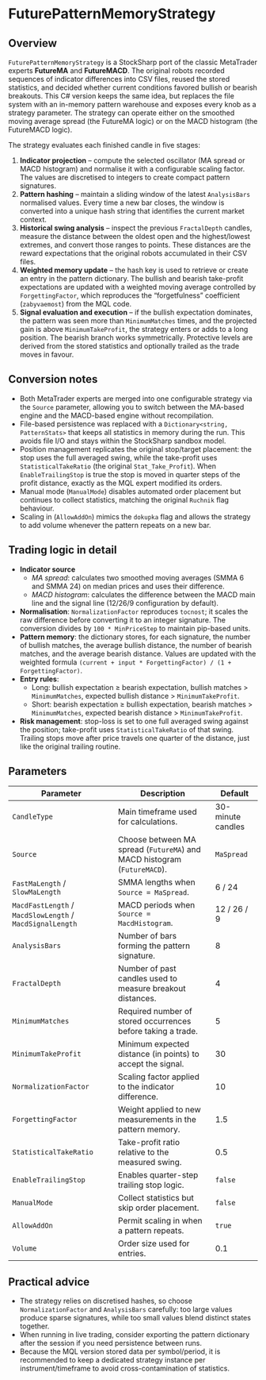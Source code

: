 # FuturePatternMemoryStrategy

## Overview
`FuturePatternMemoryStrategy` is a StockSharp port of the classic MetaTrader experts **FutureMA** and **FutureMACD**. The original robots recorded sequences of indicator differences into CSV files, reused the stored statistics, and decided whether current conditions favored bullish or bearish breakouts. This C# version keeps the same idea, but replaces the file system with an in-memory pattern warehouse and exposes every knob as a strategy parameter. The strategy can operate either on the smoothed moving average spread (the FutureMA logic) or on the MACD histogram (the FutureMACD logic).

The strategy evaluates each finished candle in five stages:

1. **Indicator projection** – compute the selected oscillator (MA spread or MACD histogram) and normalise it with a configurable scaling factor. The values are discretised to integers to create compact pattern signatures.
2. **Pattern hashing** – maintain a sliding window of the latest `AnalysisBars` normalised values. Every time a new bar closes, the window is converted into a unique hash string that identifies the current market context.
3. **Historical swing analysis** – inspect the previous `FractalDepth` candles, measure the distance between the oldest open and the highest/lowest extremes, and convert those ranges to points. These distances are the reward expectations that the original robots accumulated in their CSV files.
4. **Weighted memory update** – the hash key is used to retrieve or create an entry in the pattern dictionary. The bullish and bearish take-profit expectations are updated with a weighted moving average controlled by `ForgettingFactor`, which reproduces the “forgetfulness” coefficient (`zabyvaemost`) from the MQL code.
5. **Signal evaluation and execution** – if the bullish expectation dominates, the pattern was seen more than `MinimumMatches` times, and the projected gain is above `MinimumTakeProfit`, the strategy enters or adds to a long position. The bearish branch works symmetrically. Protective levels are derived from the stored statistics and optionally trailed as the trade moves in favour.

## Conversion notes
- Both MetaTrader experts are merged into one configurable strategy via the `Source` parameter, allowing you to switch between the MA-based engine and the MACD-based engine without recompilation.
- File-based persistence was replaced with a `Dictionary<string, PatternStats>` that keeps all statistics in memory during the run. This avoids file I/O and stays within the StockSharp sandbox model.
- Position management replicates the original stop/target placement: the stop uses the full averaged swing, while the take-profit uses `StatisticalTakeRatio` (the original `Stat_Take_Profit`). When `EnableTrailingStop` is true the stop is moved in quarter steps of the profit distance, exactly as the MQL expert modified its orders.
- Manual mode (`ManualMode`) disables automated order placement but continues to collect statistics, matching the original `Ruchnik` flag behaviour.
- Scaling in (`AllowAddOn`) mimics the `dokupka` flag and allows the strategy to add volume whenever the pattern repeats on a new bar.

## Trading logic in detail
- **Indicator source**
  - *MA spread*: calculates two smoothed moving averages (SMMA 6 and SMMA 24) on median prices and uses their difference.
  - *MACD histogram*: calculates the difference between the MACD main line and the signal line (12/26/9 configuration by default).
- **Normalisation**: `NormalizationFactor` reproduces `tocnost`; it scales the raw difference before converting it to an integer signature. The conversion divides by `100 * MinPriceStep` to maintain pip-based units.
- **Pattern memory**: the dictionary stores, for each signature, the number of bullish matches, the average bullish distance, the number of bearish matches, and the average bearish distance. Values are updated with the weighted formula `(current + input * ForgettingFactor) / (1 + ForgettingFactor)`.
- **Entry rules**:
  - Long: bullish expectation ≥ bearish expectation, bullish matches > `MinimumMatches`, expected bullish distance > `MinimumTakeProfit`.
  - Short: bearish expectation ≥ bullish expectation, bearish matches > `MinimumMatches`, expected bearish distance > `MinimumTakeProfit`.
- **Risk management**: stop-loss is set to one full averaged swing against the position; take-profit uses `StatisticalTakeRatio` of that swing. Trailing stops move after price travels one quarter of the distance, just like the original trailing routine.

## Parameters
| Parameter | Description | Default |
|-----------|-------------|---------|
| `CandleType` | Main timeframe used for calculations. | 30-minute candles |
| `Source` | Choose between MA spread (`FutureMA`) and MACD histogram (`FutureMACD`). | `MaSpread` |
| `FastMaLength` / `SlowMaLength` | SMMA lengths when `Source = MaSpread`. | 6 / 24 |
| `MacdFastLength` / `MacdSlowLength` / `MacdSignalLength` | MACD periods when `Source = MacdHistogram`. | 12 / 26 / 9 |
| `AnalysisBars` | Number of bars forming the pattern signature. | 8 |
| `FractalDepth` | Number of past candles used to measure breakout distances. | 4 |
| `MinimumMatches` | Required number of stored occurrences before taking a trade. | 5 |
| `MinimumTakeProfit` | Minimum expected distance (in points) to accept the signal. | 30 |
| `NormalizationFactor` | Scaling factor applied to the indicator difference. | 10 |
| `ForgettingFactor` | Weight applied to new measurements in the pattern memory. | 1.5 |
| `StatisticalTakeRatio` | Take-profit ratio relative to the measured swing. | 0.5 |
| `EnableTrailingStop` | Enables quarter-step trailing stop logic. | `false` |
| `ManualMode` | Collect statistics but skip order placement. | `false` |
| `AllowAddOn` | Permit scaling in when a pattern repeats. | `true` |
| `Volume` | Order size used for entries. | 0.1 |

## Practical advice
- The strategy relies on discretised hashes, so choose `NormalizationFactor` and `AnalysisBars` carefully: too large values produce sparse signatures, while too small values blend distinct states together.
- When running in live trading, consider exporting the pattern dictionary after the session if you need persistence between runs.
- Because the MQL version stored data per symbol/period, it is recommended to keep a dedicated strategy instance per instrument/timeframe to avoid cross-contamination of statistics.
